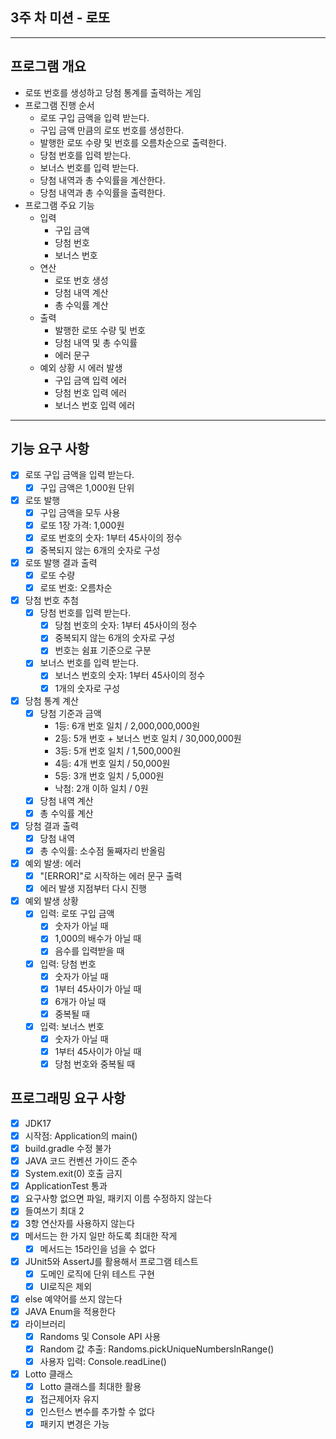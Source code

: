 ## 3주 차 미션 - 로또  

* * * * *  

## 프로그램 개요  

- 로또 번호를 생성하고 당첨 통계를 출력하는 게임  
- 프로그램 진행 순서
  - 로또 구입 금액을 입력 받는다.
  - 구입 금액 만큼의 로또 번호를 생성한다.
  - 발행한 로또 수량 및 번호를 오름차순으로 출력한다.
  - 당첨 번호를 입력 받는다.
  - 보너스 번호를 입력 받는다.
  - 당첨 내역과 총 수익률을 계산한다.
  - 당첨 내역과 총 수익률을 출력한다.
- 프로그램 주요 기능  
  - 입력
    - 구입 금액
    - 당첨 번호
    - 보너스 번호
  - 연산
    - 로또 번호 생성
    - 당첨 내역 계산
    - 총 수익률 계산
  - 출력
    - 발행한 로또 수량 및 번호
    - 당첨 내역 및 총 수익률
    - 에러 문구
  - 예외 상황 시 에러 발생
    - 구입 금액 입력 에러
    - 당첨 번호 입력 에러
    - 보너스 번호 입력 에러

* * * * *  

## 기능 요구 사항  
- [x] 로또 구입 금액을 입력 받는다.
  - [x] 구입 금액은 1,000원 단위
- [x] 로또 발행
  - [x] 구입 금액을 모두 사용
  - [x] 로또 1장 가격: 1,000원
  - [x] 로또 번호의 숫자: 1부터 45사이의 정수
  - [x] 중복되지 않는 6개의 숫자로 구성
- [x] 로또 발행 결과 출력
  - [x] 로또 수량
  - [x] 로또 번호: 오름차순
- [x] 당첨 번호 추첨
  - [x] 당첨 번호를 입력 받는다.
    - [x] 당첨 번호의 숫자: 1부터 45사이의 정수
    - [x] 중복되지 않는 6개의 숫자로 구성
    - [x] 번호는 쉼표 기준으로 구분
  - [x] 보너스 번호를 입력 받는다.
    - [x] 보너스 번호의 숫자: 1부터 45사이의 정수
    - [x] 1개의 숫자로 구성
- [x] 당첨 통계 계산
  - [x] 당첨 기준과 금액
    - 1등: 6개 번호 일치 / 2,000,000,000원
    - 2등: 5개 번호 + 보너스 번호 일치 / 30,000,000원
    - 3등: 5개 번호 일치 / 1,500,000원
    - 4등: 4개 번호 일치 / 50,000원
    - 5등: 3개 번호 일치 / 5,000원
    - 낙첨: 2개 이하 일치 / 0원
  - [x] 당첨 내역 계산
  - [x] 총 수익률 계산
- [x] 당첨 결과 출력
  - [x] 당첨 내역
  - [x] 총 수익률: 소수점 둘째자리 반올림
- [x] 예외 발생: 에러
  - [x] "[ERROR]"로 시작하는 에러 문구 출력
  - [x] 에러 발생 지점부터 다시 진행
- [x] 예외 발생 상황
  - [x] 입력: 로또 구입 금액
    - [x] 숫자가 아닐 때
    - [x] 1,000의 배수가 아닐 때
    - [x] 음수를 입력받을 때
  - [x] 입력: 당첨 번호
    - [x] 숫자가 아닐 때
    - [x] 1부터 45사이가 아닐 때
    - [x] 6개가 아닐 때
    - [x] 중복될 때
  - [x] 입력: 보너스 번호
    - [x] 숫자가 아닐 때
    - [x] 1부터 45사이가 아닐 때
    - [x] 당첨 번호와 중복될 때

## 프로그래밍 요구 사항  
- [x] JDK17
- [x] 시작점: Application의 main()
- [x] build.gradle 수정 불가
- [x] JAVA 코드 컨벤션 가이드 준수
- [x] System.exit(0) 호출 금지
- [x] ApplicationTest 통과
- [x] 요구사항 없으면 파일, 패키지 이름 수정하지 않는다
- [x] 들여쓰기 최대 2
- [x] 3항 연산자를 사용하지 않는다
- [x] 메서드는 한 가지 일만 하도록 최대한 작게
  - [x] 메서드는 15라인을 넘을 수 없다
- [x] JUnit5와 AssertJ를 활용해서 프로그램 테스트
  - [x] 도메인 로직에 단위 테스트 구현
  - [x] UI로직은 제외
- [x] else 예약어를 쓰지 않는다
- [x] JAVA Enum을 적용한다
- [x] 라이브러리
  - [x] Randoms 및 Console API 사용 
  - [x] Random 값 추출: Randoms.pickUniqueNumbersInRange()
  - [x] 사용자 입력: Console.readLine()
- [x] Lotto 클래스
  - [x] Lotto 클래스를 최대한 활용
  - [x] 접근제어자 유지
  - [x] 인스턴스 변수를 추가할 수 없다
  - [x] 패키지 변경은 가능